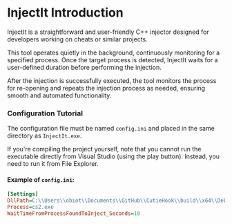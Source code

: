 # InjectIt Introduction

InjectIt is a straightforward and user-friendly C++ injector designed for developers working on cheats or similar projects.

This tool operates quietly in the background, continuously monitoring for a specified process. Once the target process is detected, InjectIt waits for a user-defined duration before performing the injection.

After the injection is successfully executed, the tool monitors the process for re-opening and repeats the injection process as needed, ensuring smooth and automated functionality.

### Configuration Tutorial

The configuration file must be named `config.ini` and placed in the same directory as `InjectIt.exe`.

If you're compiling the project yourself, note that you cannot run the executable directly from Visual Studio (using the play button). Instead, you need to run it from File Explorer.

#### Example of `config.ini`:
```ini
[Settings]
DllPath=C:\\Users\\obiot\\Documents\\GitHub\\CutieHook\\build\\x64\\Debug\\Counter-Strike2 Internal.dll
Process=cs2.exe
WaitTimeFromProcessFoundToInject_Seconds=10
```
